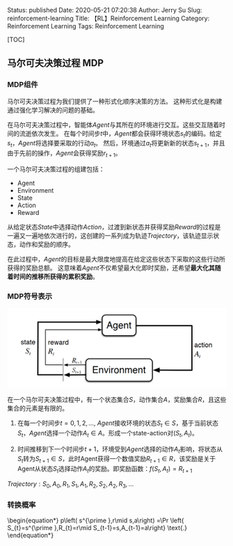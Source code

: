 Status: published
Date: 2020-05-21 07:20:38
Author: Jerry Su
Slug: reinforcement-learning
Title: 【RL】Reinforcement Learning
Category: Reinforcement Learning 
Tags: Reinforcement Learning 

[TOC]

## 马尔可夫决策过程 MDP
### MDP组件
马尔可夫决策过程为我们提供了一种形式化顺序决策的方法。 这种形式化是构建通过强化学习解决的问题的基础。

在马尔可夫决策过程中，智能体$Agent$与其所在的环境进行交互。这些交互随着时间的流逝依次发生。 在每个时间步$t$中，$Agent$都会获得环境状态$s_t$的编码。给定$s_t$，$Agent$将选择要采取的行动$a_t$。 然后，环境通过$a_t$将更新新的状态$s_{t+1}$，并且由于先前的操作，$Agent$会获得奖励$r_{t+1}$。

一个马尔可夫决策过程的组建包括：

- Agent
- Environment
- State
- Action
- Reward

从给定状态$State$中选择动作$Action$，过渡到新状态并获得奖励$Reward$的过程是一遍又一遍地依次进行的，这创建的一系列成为轨迹$Trajectory$，该轨迹显示状态，动作和奖励的顺序。

在此过程中，$Agent$的目标是最大限度地提高在给定这些状态下采取的这些行动所获得的奖励总额。 这意味着$Agent$不仅希望最大化即时奖励，还希望**最大化其随着时间的推移所获得的累积奖励**。

### MDP符号表示
![mdp](../images/RL/MDP-diagram.png)

在一个马尔可夫决策过程中，有一个状态集合$S$，动作集合$A$，奖励集合$R$，且这些集合的元素是有限的。

1. 在每一个时间步$t = 0, 1, 2, ...$, $Agent$接收环境的状态$S_t \in S$，基于当前状态$S_t$，$Agent$选择一个动作$A_t \in A$。形成一个state-action对($S_t, A_t$)。

2. 时间推移到下一个时间步$t + 1$，环境受到$Agent$选择的动作$A_t$影响，将状态从$S_t$转为$S_{t+1} \in S$，此时Agent获得一个数值奖励$R_{t+1} \in R$，该奖励是关于Agent从状态$S_t$选择动作$A_t$的奖励。即奖励函数：$f(S_t, A_t) = R_{t+1}$

$Trajectory: S_0, A_0, R_1, S_1, A_1, R_2, S_2, A_2, R_3, ...$

### 转换概率
\begin{equation*} p\left( s^{\prime },r\mid s,a\right) =\Pr \left\{ S_{t}=s^{\prime },R_{t}=r\mid S_{t-1}=s,A_{t-1}=a\right\} \text{.} \end{equation*}